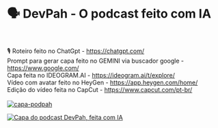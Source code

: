# 🗣️ DevPah - O podcast feito com IA 
<br>

🎙️ Roteiro feito no ChatGpt - https://chatgpt.com/ <br>
Prompt para gerar capa feito no GEMINI via buscador google - https://www.google.com/ <br>
Capa feita no IDEOGRAM.AI - https://ideogram.ai/t/explore/ <br>
Vídeo com avatar feito no HeyGen - https://app.heygen.com/home/ <br>
Edição do vídeo feita no CapCut - https://www.capcut.com/pt-br/
<br>
<br>
[![capa-podpah](https://github.com/user-attachments/assets/4b7d5f1e-11cb-4cb0-b3e4-35cdbc2807eb)](https://youtu.be/TvKqhlE1G3Q)

<a href="https://youtu.be/TvKqhlE1G3Q" target="_blank">
  <img src="https://github.com/user-attachments/assets/4b7d5f1e-11cb-4cb0-b3e4-35cdbc2807eb" alt="Capa do podcast DevPah, feita com IA" />
</a>
